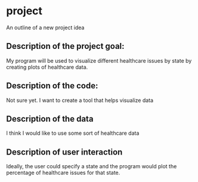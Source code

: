# project
An outline of a new project idea

## Description of the project goal:
My program will be used to visualize different healthcare issues by state by creating plots of healthcare data.

## Description of the code:
Not sure yet. I want to create a tool that helps visualize data

## Description of the data
I think I would like to use some sort of healthcare data

## Description of user interaction
Ideally, the user could specify a state and the program would plot the percentage of healthcare issues for that state.
